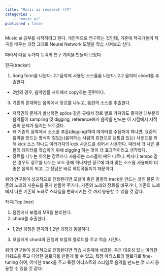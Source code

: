 ```yaml
---
title: "Music ai research 시작"
categories :
    - "music ai"
published : false
---
```


Music ai 공부를 시작하려고 한다.
개인적으로 연구하는 것인데, 기존에 작곡가들이 작곡을 배우는 과정 그대로 Neural Network 모델을 학습 시켜보고 싶다.

따라서 다음 두가지 트랙의 연구 계획을 만들어 보았다.

편곡(tracker)
1. Song form을 나눈다.
2.1 음악에 사용된 소스들을 나눈다.
2.2 음악의 chord를 추출한다.
- 2번의 경우, 음악인들 사이에서 copy하는 훈련이다. 
3. 기존의 존재하는 음악에서 장르를 나누고, 음원의 소스를 추출한다. 
- 저작권의 문제가 발생하면 splice 같은 곳에서 장르 별로 가져와도 좋지만 대부분의 음악들이 sampling 및 digging, reference해서 음악을 만드는 이 시점에서 저작권의 문제가 될지는 모르겠다.
- 왜 기존의 음악에서 소스를 추출(digging)하여 데이터를 수집해야 하냐면, 요즘의 음악을 만드는 방식이 힘있는(음악하는 사람의 표현으로 댐핑감 있는) 사운드를 위해 kick 소스 하나도 여러가지의 kick 사운드를 섞어서 사용한다. 따라서 더 나은 품질의 데이터를 학습하기 위해 digging 하는 것이 더 효과적이라고 생각했다.
- 장르를 나누는 이유는 장르마다 사용하는 소스들이 매우 다르다. 박자나 tempo 같은 경우도 장르를 나누는 요소 중에 하나지만 
장르에 따라 맞는 소스를 사용해야 더 좋은 음악이 되고, 그 정답은 바로 히트곡들이기 때문이다.

위의 연구들이 성공적으로 진행된다면 모델이 좋은 품질의 track을 만드는 것은 물론 
기존의 노래의 사운드를 좋게 만들어 주거나, 기존의 노래의 장르를 바꾸거나,
기존의 노래에서 다른 기존의 노래로 스타일을 변화시키는 것 까지 응용할 수 있을 것 같다.


작곡(Top liner)
1. 음원에서 보컬과 MR을 분리한다.
2. chord를 추출한다.
- 1,2번 과정은 편곡의 1,2번 과정과 동일하다.
3. 모델에게 chord의 진행과 보컬의 멜로디를 주고 학습 시킨다.

위의 연구들이 성공적으로 진행된다면 학습 시킬때에 세련된, 혹은 대중성 있는 이러한 키워드를 주고
다양한 멜로디를 만들게 할 수 있고,
특정 아티스트의 멜로디로 fine-tuning 하여, 어떠한 track을 주고 특정 아티스트의 스타일로 음악을 만드는 것 까지 응용할 수 있을 것 같다.



